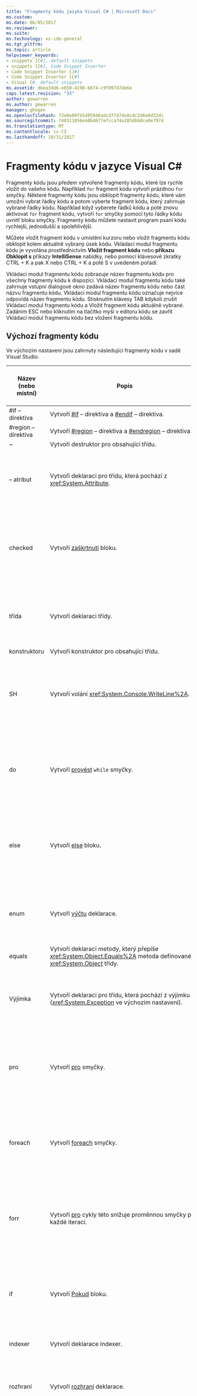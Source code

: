 ```yaml
---
title: "Fragmenty kódu jazyka Visual C# | Microsoft Docs"
ms.custom: 
ms.date: 06/05/2017
ms.reviewer: 
ms.suite: 
ms.technology: vs-ide-general
ms.tgt_pltfrm: 
ms.topic: article
helpviewer_keywords:
- snippets [C#], default snippets
- snippets [C#], Code Snippet Inserter
- Code Snippet Inserter [J#]
- Code Snippet Inserter [C#]
- Visual C#, default snippets
ms.assetid: dbea3dd6-e650-4190-b874-c9f097d7de6e
caps.latest.revision: "33"
author: gewarren
ms.author: gewarren
manager: ghogen
ms.openlocfilehash: 72e0e00fb5495946adcd7f47de8cdc2d6e0d32dc
ms.sourcegitcommit: f40311056ea0b4677efcca74a285dbb0ce0e7974
ms.translationtype: MT
ms.contentlocale: cs-CZ
ms.lasthandoff: 10/31/2017
---
```

# <a name="visual-c-code-snippets"></a>Fragmenty kódu v jazyce Visual C#
Fragmenty kódu jsou předem vytvořené fragmenty kódu, které lze rychle vložit do vašeho kódu. Například `for` fragment kódu vytvoří prázdnou `for` smyčky. Některé fragmenty kódu jsou obklopit fragmenty kódu, které vám umožní vybrat řádky kódu a potom vyberte fragment kódu, který zahrnuje vybrané řádky kódu. Například když vyberete řádků kódu a poté znovu aktivovat `for` fragment kódu, vytvoří `for` smyčky pomocí tyto řádky kódu uvnitř bloku smyčky. Fragmenty kódu můžete nastavit program psaní kódu rychlejší, jednodušší a spolehlivější.  

 Můžete vložit fragment kódu v umístění kurzoru nebo vložit fragmentu kódu obklopit kolem aktuálně vybraný úsek kódu. Vkládací modul fragmentu kódu je vyvolána prostřednictvím **Vložit fragment kódu** nebo **příkazu Obklopit s** příkazy **IntelliSense** nabídky, nebo pomocí klávesové zkratky CTRL + K a pak X nebo CTRL + K a poté S v uvedeném pořadí.  

 Vkládací modul fragmentu kódu zobrazuje název fragmentu kódu pro všechny fragmenty kódu k dispozici. Vkládací modul fragmentu kódu také zahrnuje vstupní dialogové okno zadává název fragmentu kódu nebo část názvu fragmentu kódu. Vkládací modul fragmentu kódu označuje nejvíce odpovídá název fragmentu kódu. Stisknutím klávesy TAB kdykoli zrušit Vkládací modul fragmentu kódu a Vložit fragment kódu aktuálně vybrané. Zadáním ESC nebo kliknutím na tlačítko myši v editoru kódu se zavřít Vkládací modul fragmentu kódu bez vložení fragmentu kódu.  

## <a name="default-code-snippets"></a>Výchozí fragmenty kódu  
 Ve výchozím nastavení jsou zahrnuty následující fragmenty kódu v sadě Visual Studio.  

|Název (nebo místní)|Popis|Platná umístění vložit fragment kódu|  
|--------------------------|-----------------|---------------------------------------|  
|#if – direktiva|Vytvoří [#if](/dotnet/csharp/language-reference/preprocessor-directives/preprocessor-if) – direktiva a [#endif](/dotnet/csharp/language-reference/preprocessor-directives/preprocessor-endif) – direktiva.|Kdekoli.|  
|#region – direktiva|Vytvoří [#region](/dotnet/csharp/language-reference/preprocessor-directives/preprocessor-region) – direktiva a [#endregion](/dotnet/csharp/language-reference/preprocessor-directives/preprocessor-endregion) – direktiva.|Kdekoli.|  
|~|Vytvoří destruktor pro obsahující třídu.|Uvnitř třídy.|  
|– atribut|Vytvoří deklaraci pro třídu, která pochází z <xref:System.Attribute>.|V oboru názvů (včetně globálního oboru názvů), třídu nebo struktury.|  
|checked|Vytvoří [zaškrtnutí](/dotnet/csharp/language-reference/keywords/checked) bloku.|Uvnitř metody indexer, přistupujícího objektu vlastnosti nebo přístupového objektu události.|  
|třída|Vytvoří deklaraci třídy.|V oboru názvů (včetně globálního oboru názvů), třídu nebo struktury.|  
|konstruktoru|Vytvoří konstruktor pro obsahující třídu.|Uvnitř třídy.|  
|SH|Vytvoří volání <xref:System.Console.WriteLine%2A>.|Uvnitř metody indexer, přistupujícího objektu vlastnosti nebo přístupového objektu události.|  
|do|Vytvoří [provést](/dotnet/csharp/language-reference/keywords/do) `while` smyčky.|Uvnitř metody indexer, přistupujícího objektu vlastnosti nebo přístupového objektu události.|  
|else|Vytvoří [else](/dotnet/csharp/language-reference/keywords/if-else) bloku.|Uvnitř metody indexer, přistupujícího objektu vlastnosti nebo přístupového objektu události.|  
|enum|Vytvoří [výčtu](/dotnet/csharp/language-reference/keywords/enum) deklarace.|V oboru názvů (včetně globálního oboru názvů), třídu nebo struktury.|  
|equals|Vytvoří deklaraci metody, který přepíše <xref:System.Object.Equals%2A> metoda definované v <xref:System.Object> třídy.|Uvnitř třídy nebo struktury.|  
|Výjimka|Vytvoří deklaraci pro třídu, která pochází z výjimku (<xref:System.Exception> ve výchozím nastavení).|V oboru názvů (včetně globálního oboru názvů), třídu nebo struktury.|  
|pro|Vytvoří [pro](/dotnet/csharp/language-reference/keywords/for) smyčky.|Uvnitř metody indexer, přistupujícího objektu vlastnosti nebo přístupového objektu události.|  
|foreach|Vytvoří [foreach](/dotnet/csharp/language-reference/keywords/foreach-in) smyčky.|Uvnitř metody indexer, přistupujícího objektu vlastnosti nebo přístupového objektu události.|  
|forr|Vytvoří [pro](/dotnet/csharp/language-reference/keywords/for) cykly této snižuje proměnnou smyčky po každé iteraci.|Uvnitř metody indexer, přistupujícího objektu vlastnosti nebo přístupového objektu události.|  
|if|Vytvoří [Pokud](/dotnet/csharp/language-reference/keywords/if-else) bloku.|Uvnitř metody indexer, přistupujícího objektu vlastnosti nebo přístupového objektu události.|  
|indexer|Vytvoří deklarace indexer.|Uvnitř třídy nebo struktury.|  
|rozhraní|Vytvoří [rozhraní](/dotnet/csharp/language-reference/keywords/interface) deklarace.|V oboru názvů (včetně globálního oboru názvů), třídu nebo struktury.|  
|Vyvolání|Vytvoří blok bezpečně vyvolá událost.|Uvnitř metody indexer, přistupujícího objektu vlastnosti nebo přístupového objektu události.|  
|iterátor|Vytvoří iterace.|Uvnitř třídy nebo struktury.|  
|iterindex|Vytvoří pár "s názvem" iterator a indexer pomocí vnořené třídy.|Uvnitř třídy nebo struktury.|  
|lock|Vytvoří [zámku](/dotnet/csharp/language-reference/keywords/lock-statement) bloku.|Uvnitř metody indexer, přistupujícího objektu vlastnosti nebo přístupového objektu události.|  
|mbox|Vytvoří volání <xref:System.Windows.Forms.MessageBox.Show%2A?displayProperty=fullName>. Možná budete muset přidat odkaz na System.Windows.Forms.dll.|Uvnitř metody indexer, přistupujícího objektu vlastnosti nebo přístupového objektu události.|  
|– obor názvů|Vytvoří [obor názvů](/dotnet/csharp/language-reference/keywords/namespace) deklarace.|Uvnitř oboru názvů (včetně globálního oboru názvů).|  
|Prop|Vytvoří [automaticky implementované vlastnosti](/dotnet/csharp/programming-guide/classes-and-structs/auto-implemented-properties) deklarace.|Uvnitř třídy nebo struktury.|  
|propfull|Vytvoří deklarace vlastnosti se `get` a `set` přistupující objekty.|Uvnitř třídy nebo struktury.|  
|propg|Vytvoří jen pro čtení [automaticky implementované vlastnosti](/dotnet/csharp/programming-guide/classes-and-structs/auto-implemented-properties) s privátního `set` přistupujícího objektu.|Uvnitř třídy nebo struktury.|  
|Správce bitových kopií|Vytvoří [statické](/dotnet/csharp/language-reference/keywords/static) [int](/dotnet/csharp/language-reference/keywords/int) hlavní metoda deklarace.|Uvnitř třídy nebo struktury.|  
|struct |Vytvoří [struktura](/dotnet/csharp/language-reference/keywords/struct) deklarace.|V oboru názvů (včetně globálního oboru názvů), třídu nebo struktury.|  
|svm|Vytvoří [statické](/dotnet/csharp/language-reference/keywords/static) [void](/dotnet/csharp/language-reference/keywords/void) hlavní metoda deklarace.|Uvnitř třídy nebo struktury.|  
|– přepínač|Vytvoří [přepínač](/dotnet/csharp/language-reference/keywords/switch) bloku.|Uvnitř metody indexer, přistupujícího objektu vlastnosti nebo přístupového objektu události.|  
|Zkuste|Vytvoří [try-catch –](/dotnet/csharp/language-reference/keywords/try-catch) bloku.|Uvnitř metody indexer, přistupujícího objektu vlastnosti nebo přístupového objektu události.|  
|tryf|Vytvoří [try-finally –](/dotnet/csharp/language-reference/keywords/try-finally) bloku.|Uvnitř metody indexer, přistupujícího objektu vlastnosti nebo přístupového objektu události.|  
|unchecked|Vytvoří [nezaškrtnuté](/dotnet/csharp/language-reference/keywords/unchecked) bloku.|Uvnitř metody indexer, přistupujícího objektu vlastnosti nebo přístupového objektu události.|  
|unsafe|Vytvoří [unsafe](/dotnet/csharp/language-reference/keywords/unsafe) bloku.|Uvnitř metody indexer, přistupujícího objektu vlastnosti nebo přístupového objektu události.|  
|používání|Vytvoří [pomocí](/dotnet/csharp/language-reference/keywords/using-directive) – direktiva.|Uvnitř oboru názvů (včetně globálního oboru názvů).|  
|while|Vytvoří [při](/dotnet/csharp/language-reference/keywords/while) smyčky.|Uvnitř metody indexer, přistupujícího objektu vlastnosti nebo přístupového objektu události.|  

## <a name="see-also"></a>Viz také  
 [Funkce fragmentu kódu](../ide/code-snippet-functions.md)   
 [Fragmenty kódu](../ide/code-snippets.md)   
 [Parametry šablony](../ide/template-parameters.md)   
 [Postupy: použití příkazu Obklopit s fragmenty kódu](../ide/how-to-use-surround-with-code-snippets.md)   
